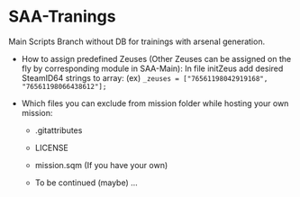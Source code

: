 # SAA-Tranings
Main Scripts Branch without DB for trainings with arsenal generation.

- How to assign predefined Zeuses (Other Zeuses can be assigned on the fly by corresponding module in SAA-Main):
In file initZeus add desired SteamID64 strings to array:
(ex)  `_zeuses = ["76561198042919168", "76561198066438612"];`

- Which files you can exclude from mission folder while hosting your own mission:
  - .gitattributes
  - LICENSE
  - mission.sqm (If you have your own)
  
  - To be continued (maybe) ...
